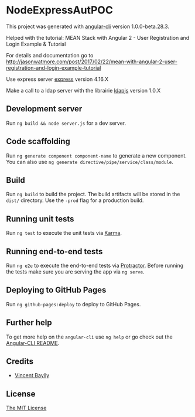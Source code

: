 # NodeExpressAutPOC

This project was generated with [angular-cli](https://github.com/angular/angular-cli) version 1.0.0-beta.28.3.

Helped with the tutorial:
MEAN Stack with Angular 2 - User Registration and Login Example & Tutorial

For details and documentation go to http://jasonwatmore.com/post/2017/02/22/mean-with-angular-2-user-registration-and-login-example-tutorial

Use express server [express](https://github.com/expressjs/express) version 4.16.X

Make a call to a ldap server with the librairie [ldapjs](https://github.com/mcavage/node-ldapjs) version 1.0.X

## Development server
Run `ng build && node server.js` for a dev server.

## Code scaffolding

Run `ng generate component component-name` to generate a new component. You can also use `ng generate directive/pipe/service/class/module`.

## Build

Run `ng build` to build the project. The build artifacts will be stored in the `dist/` directory. Use the `-prod` flag for a production build.

## Running unit tests

Run `ng test` to execute the unit tests via [Karma](https://karma-runner.github.io).

## Running end-to-end tests

Run `ng e2e` to execute the end-to-end tests via [Protractor](http://www.protractortest.org/).
Before running the tests make sure you are serving the app via `ng serve`.

## Deploying to GitHub Pages

Run `ng github-pages:deploy` to deploy to GitHub Pages.

## Further help

To get more help on the `angular-cli` use `ng help` or go check out the [Angular-CLI README](https://github.com/angular/angular-cli/blob/master/README.md).

## Credits

  - [Vincent Baylly](https://github.com/vincentBaylly)

## License

[The MIT License](http://opensource.org/licenses/MIT)
